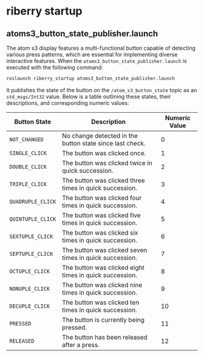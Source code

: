 # riberry startup

## atoms3_button_state_publisher.launch

The atom s3 display features a multi-functional button capable of detecting various press patterns, which are essential for implementing diverse interactive features. When the `atoms3_button_state_publisher.launch` is executed with the following command:

```bash
roslaunch riberry_startup atoms3_button_state_publisher.launch
```

It publishes the state of the button on the `/atom_s3_button_state` topic as an `std_msgs/Int32` value.
Below is a table outlining these states, their descriptions, and corresponding numeric values:

| Button State      | Description                                             | Numeric Value |
|-------------------|---------------------------------------------------------|---------------|
| `NOT_CHANGED`     | No change detected in the button state since last check.| 0             |
| `SINGLE_CLICK`    | The button was clicked once.                            | 1             |
| `DOUBLE_CLICK`    | The button was clicked twice in quick succession.       | 2             |
| `TRIPLE_CLICK`    | The button was clicked three times in quick succession. | 3             |
| `QUADRUPLE_CLICK` | The button was clicked four times in quick succession.  | 4             |
| `QUINTUPLE_CLICK` | The button was clicked five times in quick succession.  | 5             |
| `SEXTUPLE_CLICK`  | The button was clicked six times in quick succession.   | 6             |
| `SEPTUPLE_CLICK`  | The button was clicked seven times in quick succession. | 7             |
| `OCTUPLE_CLICK`   | The button was clicked eight times in quick succession. | 8             |
| `NONUPLE_CLICK`   | The button was clicked nine times in quick succession.  | 9             |
| `DECUPLE_CLICK`   | The button was clicked ten times in quick succession.   | 10            |
| `PRESSED`         | The button is currently being pressed.                  | 11            |
| `RELEASED`        | The button has been released after a press.             | 12            |
